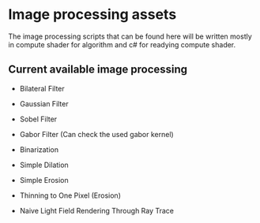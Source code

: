 # Image processing assets

The image processing scripts that can be found here will be written mostly in compute shader for algorithm and c# for readying compute shader.

## Current available image processing

* Bilateral Filter
* Gaussian Filter
* Sobel Filter
* Gabor Filter (Can check the used gabor kernel)
* Binarization
* Simple Dilation
* Simple Erosion
* Thinning to One Pixel (Erosion)

* Naive Light Field Rendering Through Ray Trace
